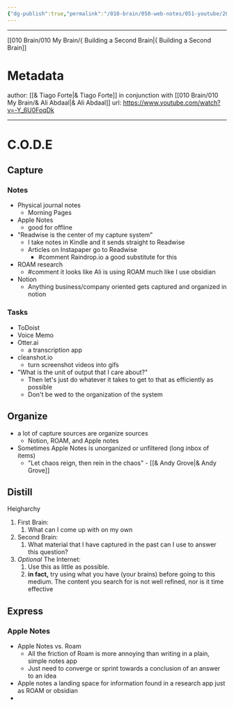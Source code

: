 ```yaml
---
{"dg-publish":true,"permalink":"/010-brain/050-web-notes/051-youtube/202207152202-inside-ali-abdaal-s-full-second-brain-system/","created":"2022-07-15T22:02:31.000-04:00","updated":"2025-03-20T01:38:00.389-04:00"}
---
```


---

[[010 Brain/010 My Brain/{ Building a Second Brain\|{ Building a Second Brain]]

# Metadata
author: [[& Tiago Forte\|& Tiago Forte]] in conjunction with [[010 Brain/010 My Brain/& Ali Abdaal\|& Ali Abdaal]]
url: https://www.youtube.com/watch?v=-Y_6U0FoqDk

---

# C.O.D.E
## Capture
### Notes
- Physical journal notes
	- Morning Pages
- Apple Notes
	- good for offline
- "Readwise is the center of my capture system"
	- I take notes in Kindle and it sends straight to Readwise
	- Articles on Instapaper go to Readwise
		- #comment Raindrop.io a good substitute for this
- ROAM research
	- #comment it looks like Ali is using ROAM much like I use obsidian
- Notion
	- Anything business/company oriented gets captured and organized in notion
### Tasks
- ToDoist
- Voice Memo
- Otter.ai
	- a transcription app
- cleanshot.io
	- turn screenshot videos into gifs
- "What is the unit of output that I care about?"
	- Then let's just do whatever it takes to get to that as efficiently as possible
	- Don't be wed to the organization of the system
## Organize
- a lot of capture sources are organize sources
	- Notion, ROAM, and Apple notes
- Sometimes Apple Notes is unorganized or unfiltered (long inbox of items)
	- "Let chaos reign, then rein in the chaos" - [[& Andy Grove\|& Andy Grove]]
## Distill
Heigharchy
1. First Brain: 
	1. What can I come up with on my own
2. Second Brain:
	1. What material that I have captured in the past can I use to answer this question?
3. *Optional* The Internet:
	1. Use this as little as possible.
	2. **in fact,** try using what you have (your brains) before going to this medium. The content you search for is not well refined, nor is it time effective
## Express
### Apple Notes
- Apple Notes vs. Roam
	- All the friction of Roam is more annoying than writing in a plain, simple notes app
	- Just need to converge or sprint towards a conclusion of an answer to an idea
- Apple notes a landing space for information found in a research app just as ROAM or obsidian
- 
